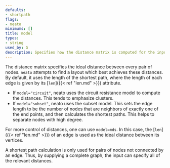 ```yaml
---
defaults:
- shortpath
flags:
- neato
minimums: []
title: model
types:
- string
used_by: G
description: Specifies how the distance matrix is computed for the input graph
---
```


The distance matrix specifies the ideal distance between every pair of nodes.
`neato` attempts to find a layout which best achieves these distances. By
default, it uses the length of the shortest path, where the length of each
edge is given by its [`len`]({{< ref "len.md" >}}) attribute.

* If `model="circuit"`, neato uses the circuit resistance model to compute the
  distances. This tends to emphasize clusters.
* If `model="subset"`, neato uses the subset model. This sets the edge length
  to be the number of nodes that are neighbors of exactly one of the end
  points, and then calculates the shortest paths. This helps to separate
  nodes with high degree.

For more control of distances, one can use `model=mds`. In this case, the
[`len`]({{< ref "len.md" >}}) of an edge is used as the ideal distance between its vertices.

A shortest path calculation is only used for pairs of nodes not connected by
an edge. Thus, by supplying a complete graph, the input can specify all of
the relevant distances.
